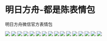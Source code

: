# 明日方舟-都是陈表情包

明日方舟微信官方表情包

![](https://cdn.jsdelivr.net/gh/2x-ercha/twikoo-magic/image/Arknights_chen/chen_01.jpg)
![](https://cdn.jsdelivr.net/gh/2x-ercha/twikoo-magic/image/Arknights_chen/chen_02.jpg)
![](https://cdn.jsdelivr.net/gh/2x-ercha/twikoo-magic/image/Arknights_chen/chen_03.jpg)
![](https://cdn.jsdelivr.net/gh/2x-ercha/twikoo-magic/image/Arknights_chen/chen_04.jpg)
![](https://cdn.jsdelivr.net/gh/2x-ercha/twikoo-magic/image/Arknights_chen/chen_05.jpg)
![](https://cdn.jsdelivr.net/gh/2x-ercha/twikoo-magic/image/Arknights_chen/chen_06.jpg)
![](https://cdn.jsdelivr.net/gh/2x-ercha/twikoo-magic/image/Arknights_chen/chen_07.jpg)
![](https://cdn.jsdelivr.net/gh/2x-ercha/twikoo-magic/image/Arknights_chen/chen_08.jpg)
![](https://cdn.jsdelivr.net/gh/2x-ercha/twikoo-magic/image/Arknights_chen/chen_09.jpg)
![](https://cdn.jsdelivr.net/gh/2x-ercha/twikoo-magic/image/Arknights_chen/chen_10.jpg)
![](https://cdn.jsdelivr.net/gh/2x-ercha/twikoo-magic/image/Arknights_chen/chen_11.jpg)
![](https://cdn.jsdelivr.net/gh/2x-ercha/twikoo-magic/image/Arknights_chen/chen_12.jpg)
![](https://cdn.jsdelivr.net/gh/2x-ercha/twikoo-magic/image/Arknights_chen/chen_13.jpg)
![](https://cdn.jsdelivr.net/gh/2x-ercha/twikoo-magic/image/Arknights_chen/chen_14.jpg)
![](https://cdn.jsdelivr.net/gh/2x-ercha/twikoo-magic/image/Arknights_chen/chen_15.jpg)
![](https://cdn.jsdelivr.net/gh/2x-ercha/twikoo-magic/image/Arknights_chen/chen_16.jpg)
